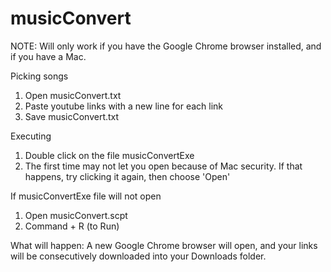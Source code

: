 # musicConvert


NOTE: Will only work if you have the Google Chrome browser installed, and if you have a Mac.


Picking songs
  1. Open musicConvert.txt
  2. Paste youtube links with a new line for each link
  3. Save musicConvert.txt

Executing
  1. Double click on the file musicConvertExe
  1. The first time may not let you open because of Mac security. If that happens, try clicking it again, then choose 'Open'
  
If musicConvertExe file will not open
  1. Open musicConvert.scpt
  2. Command + R (to Run)

What will happen:
  A new Google Chrome browser will open, and your links will be consecutively downloaded into your Downloads folder.
